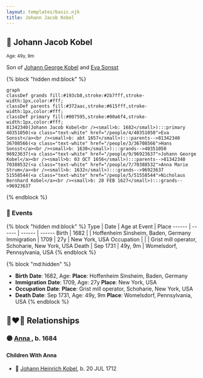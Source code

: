 ```yaml
---
layout: templates/basic.njk
title: Johann Jacob Kobel
---
```

## 🔵 Johann Jacob Kobel
<small>Age: 49y, 9m</small>

Son of [Johann George Kobel](/people/9/96923637) and [Eva Sonsst](/people/4/40351050)

{% block "hidden md:block" %}
```mermaid
graph
classDef grands fill:#193cb8,stroke:#2b7fff,stroke-width:1px,color:#fff;
classDef parents fill:#372aac,stroke:#615fff,stroke-width:1px,color:#fff;
classDef primary fill:#007595,stroke:#00a6f4,stroke-width:1px,color:#fff;
81342340(Johann Jacob Kobel<br /><small>b: 1682</small>):::primary
40351050(<a class="text-white" href="/people/4/40351050">Eva Sonsst</a><br /><small>b: abt 1657</small>):::parents-->81342340
36708566(<a class="text-white" href="/people/3/36708566">Hans Sonsst</a><br /><small>b: 1630</small>):::grands-->40351050
96923637(<a class="text-white" href="/people/9/96923637">Johann George Kobel</a><br /><small>b: 03 OCT 1656</small>):::parents-->81342340
70388532(<a class="text-white" href="/people/7/70388532">Anna Marie Strum</a><br /><small>b: 1632</small>):::grands-->96923637
51558544(<a class="text-white" href="/people/5/51558544">Nicholaus Bernhard Kobel</a><br /><small>b: 28 FEB 1627</small>):::grands-->96923637
```
{% endblock %}

### 📆 Events

{% block "hidden md:block" %}
Type | Date | Age at Event | Place
------ | ------ | ------ | ------
Birth | 1682 |  | Hoffenheim Sinsheim, Baden, Germany
Immigration | 1709 | 27y | New York, USA
Occupation |  |  | Grist mill operator, Schoharie, New York, USA
Death | Sep 1731 | 49y, 9m | Womelsdorf, Pennsylvania, USA
{% endblock %}

{% block "md:hidden" %}
- **Birth**
**Date**: 1682, Age:
**Place**: Hoffenheim Sinsheim, Baden, Germany
- **Immigration**
**Date**: 1709, Age: 27y
**Place**: New York, USA
- **Occupation**
**Date**:
**Place**: Grist mill operator, Schoharie, New York, USA
- **Death**
**Date**: Sep 1731, Age: 49y, 9m
**Place**: Womelsdorf, Pennsylvania, USA
{% endblock %}

## 👩‍❤️‍👨 Relationships

### 🟣 [Anna ](/people/4/45457809), b. 1684

#### Children With Anna
* 🔵 [Johann Heinrich Kobel](/people/7/70639420), b. 20 JUL 1712